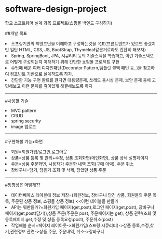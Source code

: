 # software-design-project
학교 소프트웨어 설계 과목 프로젝트(쇼핑몰 백엔드 구성하기)

##개발 목표
<li>스프링기반의 백엔드단을 이해하고 구성하는것을 목표(프론트엔드가 있으면 좋겠지만 일단 HTML, CSS, JS, BootStrap, Thymeleaf같은거로라도 간단히 해보자)</li>
<li>Spring, SpringBoot, JPA, 시큐리티 등의 기술스택을 학습하고, 이런 기술스택으로 어떻게 구성되는지 이해하기 위해 간단한 쇼핑몰 프로젝트 구현</li>
<li>수업때 배운 여러 디자인패턴(Decorator Pattern,템플릿 콜백 패턴 등..)을 참고하여 컴포넌트 기반으로 설계하도록 하자.</li>
<li>간단한 기능 구현 완료를 한다면 대용량문제, 쓰레드 동시성 문제, 보안 문제 등에 고민해보고 이런 문제를 깊이있게 해결해보도록 하자</li>

---

#사용할 기술
<li>MVC pattern</li>
<li>CRUD</li>
<li>spring security
<li>image 업로드</li>

---

#구현해볼 기능+화면
<li>회원=회원가입/로그인,로그아웃</li>
<li>상품=상품 등록 및 관리+수정, 상품 조회화면(메인화면), 상품 상세 설명페이지</li>
<li>주문=상품 주문화면, 사용자가 주문한 내역 조회(구매 이력), 주문 취소</li>
<li>장바구니=담기, 담은거 조회 및 삭제, 담았던 상품 주문</li>



---

#방향성은 어떻게??
<li>데이터베이스 테이블에 정보 저장=(회원정보, 장바구니 담긴 상품, 회원들의 주문 목록, 주문된 상품 정보, 쇼핑몰 상품 정보) <<이런 테이블들 만들거</li>
<li>API는 뭐만들거?=회원가입 페이지(get,post),로그인 페이지(get,post), 장바구니 페이지(get,post(담기)),상품 주문(주문은 post, 주문페이지는 get), 상품 관련(조회 및 등록페이지:get,수정 및 상품 등록요청:post), 주문취소(post)</li>
<li>작업해볼 순서=페이지 레이아웃->회원가입(스프링 시큐리티)->상품 등록,수정,찾기,관련정보 관련->상품 주문, 주문내역, 취소->장바구니</li>
